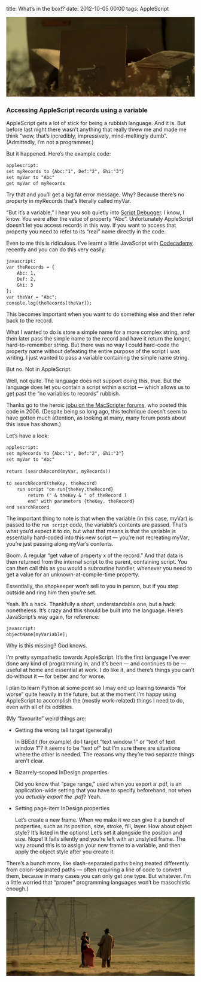title: What’s in the box!?
date: 2012-10-05 00:00
tags: AppleScript

<p class="full-width">
    <img src="/images/2012-10-05-SevenBox.jpg"
         alt="Become vengeance, David. Become wrath."
         >
</p>

### Accessing AppleScript records using a variable

AppleScript gets a lot of stick for being a rubbish language. And it is. But before last night there wasn’t anything that really threw me and made me think “wow, that’s incredibly, impressively, mind-meltingly dumb”. (Admittedly, I’m not a programmer.)

But it happened. Here’s the example code:

    applescript:
    set myRecords to {Abc:"1", Def:"2", Ghi:"3"}
    set myVar to "Abc"
    get myVar of myRecords

Try that and you’ll get a big fat error message. Why? Because there’s no property in myRecords that’s literally called myVar.

“But it’s a variable,” I hear you sob quietly into [Script Debugger][SD]. I know, I know. You were after the value of property “Abc”. Unfortunately AppleScript doesn’t let you access records in this way. If you want to access that property you need to refer to its “real” name directly in the code.

[SD]: http://www.latenightsw.com

Even to me this is ridiculous. I’ve learnt a little JavaScript with [Codecademy][] recently and you can do this very easily:

    javascript:
    var theRecords = {
        Abc: 1,
        Def: 2,
        Ghi: 3
    };
    var theVar = "Abc";
    console.log(theRecords[theVar]);

[Codecademy]:   http://www.codecademy.com/

This becomes important when you want to do something else and then refer back to the record.

What I wanted to do is store a simple name for a more complex string, and then later pass the simple name to the record and have it return the longer, hard-to-remember string. But there was no way I could hard-code the property name without defeating the entire purpose of the script I was writing. I just wanted to pass a variable containing the simple name string.

But no. Not in AppleScript.

Well, not quite. The language does not support doing this, true. But the language does let you contain a script within a script — which allows us to get past the “no variables to records” rubbish.

Thanks go to the heroic [jobu on the MacScripter forums][ms], who posted this code in 2006. (Despite being so long ago, this technique doesn’t seem to have gotten much attention, as looking at many, many forum posts about this issue has shown.)

[ms]: http://macscripter.net/viewtopic.php?pid=64151#p64151

Let’s have a look:

    applescript:
    set myRecords to {Abc:"1", Def:"2", Ghi:"3"}
    set myVar to "Abc"

    return (searchRecord(myVar, myRecords))

    to searchRecord(theKey, theRecord)
        run script "on run{theKey,theRecord}
            return (" & theKey & " of theRecord )
            end" with parameters {theKey, theRecord}
    end searchRecord

The important thing to note is that when the variable (in this case, myVar) is passed to the `run script` code, the variable’s contents are passed. That’s what you’d expect it to do, but what that means is that the variable is essentially hard-coded into this new script — you’re not recreating myVar, you’re just passing along myVar’s contents.

Boom. A regular “get value of property x of the record.” And that data is then returned from the internal script to the parent, containing script. You can then call this as you would a subroutine handler, whenever you need to get a value for an unknown-at-compile-time property.

Essentially, the shopkeeper won’t sell to you in person, but if you step outside and ring him then you’re set.

Yeah. It’s a hack. Thankfully a short, understandable one, but a hack nonetheless. It’s crazy and this should be built into the language. Here’s JavaScript’s way again, for reference:

    javascript:
    objectName[myVariable];

Why is this missing? God knows.

I’m pretty sympathetic towards AppleScript. It’s the first language I’ve ever done any kind of programming in, and it’s been — and continues to be — useful at home and essential at work. I do like it, and there’s things you can’t do without it — for better and for worse.

I plan to learn Python at some point so I may end up leaning towards “for worse” quite heavily in the future, but at the moment I’m happy using AppleScript to accomplish the (mostly work-related) things I need to do, even with all of its oddities.

(My “favourite” weird things are:

<ul>
    <li>
        <p>Getting the wrong tell target (generally)</p>
        <p>In BBEdit (for example) do I target “text window 1” or “text of text window 1”? It seems to be “text of” but I’m sure there are situations where the other is needed. The reasons why they’re two separate things aren’t clear.</p>
    </li>
    <li>
        <p>Bizarrely-scoped InDesign properties</p>
        <p>Did you know that “page range,” used when you export a .pdf, is an application-wide setting that you have to specify beforehand, not when you <em>actually export the .pdf</em>? Yeah.</p>
    </li>
    <li>
        <p>Setting page-item InDesign properties</p>
        <p>Let’s create a new frame. When we make it we can give it a bunch of properties, such as its position, size, stroke, fill, layer. How about object style? It’s listed in the options! Let’s set it alongside the position and size. Nope! It fails silently and you’re left with an unstyled frame. The way around this is to assign your new frame to a variable, and then apply the object style after you create it.</p>
    </li>
</ul>


There’s a bunch more, like slash-separated paths being treated differently from colon-separated paths — often requiring a line of code to convert them, because in many cases you can only get one type. But whatever. I’m a little worried that “proper” programming languages won’t be masochistic enough.)

<p class="full-width">
    <img src="/images/2012-10-05-SevenEnd.jpg"
         alt="Jesus Christ. Somebody call somebody. Call somebody."
         >
</p>
